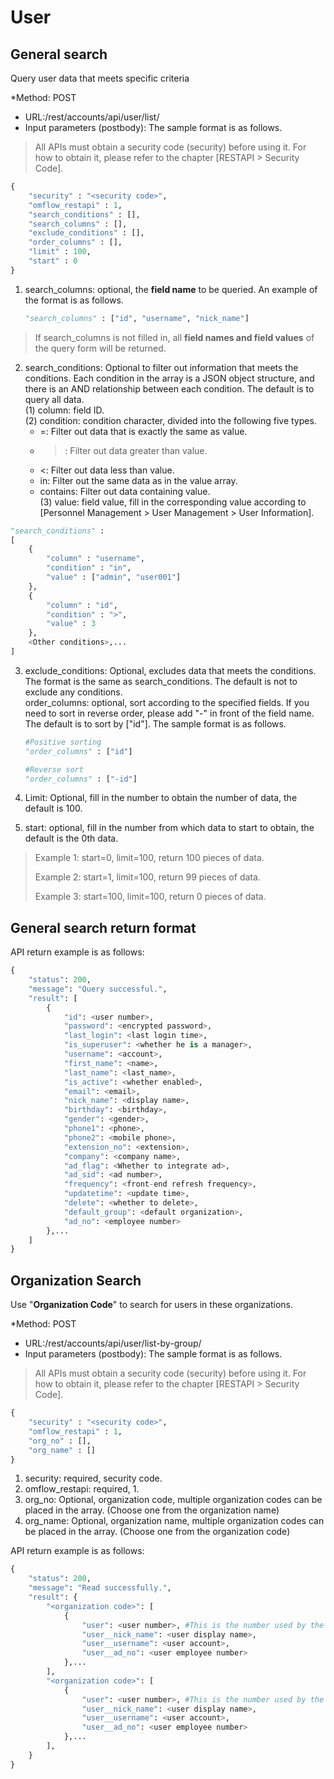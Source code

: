 # User

## General search

Query user data that meets specific criteria

\*Method: POST

* URL:/rest/accounts/api/user/list/
* Input parameters (postbody): The sample format is as follows.

> All APIs must obtain a security code (security) before using it. For how to obtain it, please refer to the chapter \[RESTAPI > Security Code].

```python
{
	"security" : "<security code>",
	"omflow_restapi" : 1,
	"search_conditions" : [],
	"search_columns" : [],
	"exclude_conditions" : [],
	"order_columns" : [],
	"limit" : 100,
	"start" : 0
}
```

1.  search\_columns: optional, the **field name** to be queried. An example of the format is as follows.

    ```python
    "search_columns" : ["id", "username", "nick_name"]
    ```

> If search\_columns is not filled in, all **field names and field values** of the query form will be returned.

2. search\_conditions: Optional to filter out information that meets the conditions. Each condition in the array is a JSON object structure, and there is an AND relationship between each condition. The default is to query all data.\
   (1) column: field ID.\
   (2) condition: condition character, divided into the following five types.
   * \=: Filter out data that is exactly the same as value.
   * > : Filter out data greater than value.
   * <: Filter out data less than value.
   * in: Filter out the same data as in the value array.
   * contains: Filter out data containing value.\
     (3) value: field value, fill in the corresponding value according to \[Personnel Management > User Management > User Information].

```python
"search_conditions" :
[
    {
        "column" : "username",
        "condition" : "in",
        "value" : ["admin", "user001"]
    },
    {
        "column" : "id",
        "condition" : ">",
        "value" : 3
    },
    <Other conditions>,...
]
```

3.  exclude\_conditions: Optional, excludes data that meets the conditions. The format is the same as search\_conditions. The default is not to exclude any conditions.\
    order\_columns: optional, sort according to the specified fields. If you need to sort in reverse order, please add "-" in front of the field name. The default is to sort by \["id"]. The sample format is as follows.

    ```python
    #Positive sorting
    "order_columns" : ["id"]

    #Reverse sort
    "order_columns" : ["-id"]
    ```
4. Limit: Optional, fill in the number to obtain the number of data, the default is 100.
5. start: optional, fill in the number from which data to start to obtain, the default is the 0th data.

> Example 1: start=0, limit=100, return 100 pieces of data.
>
> Example 2: start=1, limit=100, return 99 pieces of data.
>
> Example 3: start=100, limit=100, return 0 pieces of data.

## General search return format

API return example is as follows:

```python
{
    "status": 200,
    "message": "Query successful.",
    "result": [
        {
            "id": <user number>,
            "password": <encrypted password>,
            "last_login": <last login time>,
            "is_superuser": <whether he is a manager>,
            "username": <account>,
            "first_name": <name>,
            "last_name": <last_name>,
            "is_active": <whether enabled>,
            "email": <email>,
            "nick_name": <display name>,
            "birthday": <birthday>,
            "gender": <gender>,
            "phone1": <phone>,
            "phone2": <mobile phone>,
            "extension_no": <extension>,
            "company": <company name>,
            "ad_flag": <Whether to integrate ad>,
            "ad_sid": <ad number>,
            "frequency": <front-end refresh frequency>,
            "updatetime": <update time>,
            "delete": <whether to delete>,
            "default_group": <default organization>,
            "ad_no": <employee number>
        },...
    ]
}
```

## Organization Search

Use "**Organization Code**" to search for users in these organizations.

\*Method: POST

* URL:/rest/accounts/api/user/list-by-group/
* Input parameters (postbody): The sample format is as follows.

> All APIs must obtain a security code (security) before using it. For how to obtain it, please refer to the chapter \[RESTAPI > Security Code].

```python
{
	"security" : "<security code>",
	"omflow_restapi" : 1,
	"org_no" : [],
	"org_name" : []
}
```

1. security: required, security code.
2. omflow\_restapi: required, 1.
3. org\_no: Optional, organization code, multiple organization codes can be placed in the array. (Choose one from the organization name)
4. org\_name: Optional, organization name, multiple organization codes can be placed in the array. (Choose one from the organization code)

API return example is as follows:

```python
{
    "status": 200,
    "message": "Read successfully.",
    "result": {
        "<organization code>": [
            {
                "user": <user number>, #This is the number used by the omflow database
                "user__nick_name": <user display name>,
                "user__username": <user account>,
                "user__ad_no": <user employee number>
            },...
        ],
        "<organization code>": [
            {
                "user": <user number>, #This is the number used by the omflow database
                "user__nick_name": <user display name>,
                "user__username": <user account>,
                "user__ad_no": <user employee number>
            },...
        ],
    }
}
```
